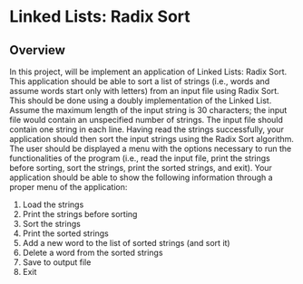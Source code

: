 # **Linked Lists: Radix Sort**
## **Overview**
In this project, will  be implement an application of Linked Lists: Radix 
Sort. 
This application should be able to sort a list of strings (i.e., words and 
assume words start only with letters) from an input file using Radix Sort. 
This should be done using a doubly implementation of the Linked List.  
Assume the maximum length of the input string is 30 characters; the input 
file would contain an unspecified number of strings. The input file should 
contain one string in each line. Having read the strings successfully, your 
application should then sort the input strings using the Radix Sort 
algorithm. 
The user should be displayed a menu with the options necessary to run the 
functionalities of the program (i.e., read the input file, print the strings 
before sorting, sort the strings, print the sorted strings, and exit). 
Your application should be able to show the following information through 
a proper menu of the application: 
1. Load the strings 
2. Print the strings before sorting 
3. Sort the strings 
4. Print the sorted strings 
5. Add a new word to the list of sorted strings (and sort it) 
6. Delete a word from the sorted strings 
7. Save to output file 
8. Exit
